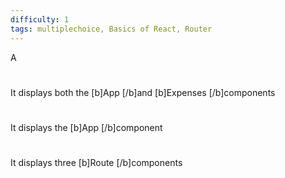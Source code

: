 ```yaml
---
difficulty: 1
tags: multiplechoice, Basics of React, Router
---
```


A

#

It displays both the [b]App [/b]and [b]Expenses [/b]components

#

It displays the [b]App [/b]component

#

It displays three [b]Route [/b]components

